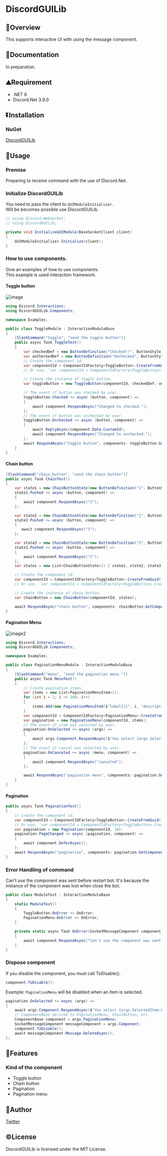 # DiscordGUILib

## 📔Overview
This supports interactive UI with using the message component.  

## 📑Documentation
In preparation.

## ⛰️Requirement
- .NET 6
- Discord.Net 3.9.0

## ⏬Installation
### NuGet

[DiscordGUILib](https://www.nuget.org/packages/DiscordGUILib/)

## 📱Usage

### Premise
Preparing to receive command with the use of Discord.Net.

### Initialize DiscordGUILib
You need to pass the client to `GUIModuleInitializer`.  
Will be becomes possible use DiscordGUILib.
```cs
// using Discord.WebSocket;
// using DiscordGUILib;

private void InitializeGUIModule(BaseSocketClient client)
{
    GUIModuleInitializer.Initialize(client);
}
```

### How to use components.
Give an examples of how to use components.  
This example is used interaction framework.
#### Toggle button
![image](https://user-images.githubusercontent.com/66455966/218487397-5326f98f-ad75-473e-9790-2f16139330ea.png)
```cs
using Discord.Interactions;
using DiscordGUILib.Components;

namespace Examples;

public class ToggleModule : InteractionModuleBase 
{
    [SlashCommand("toggle", "send the toggle button")]
    public async Task ToggleTest()
    {
        var checkedDef = new ButtonDefinition("Checked!!", ButtonStyle.Success, emote: Emoji.Parse(":ballot_box_with_check:"));
        var unCheckedDef = new ButtonDefinition("Unchecked", ButtonStyle.Danger, emote: Emoji.Parse(":blue_square:"));
        // Create the component id.
        var componentId = ComponentIdFactory<ToggleButton>.CreateFromGuid();
        // Or use, `var componentId = ComponentIdFactory<ToggleButton>.CreateNew("any string(max length is 50.)");`

        // Create the instance of toggle button.
        var toggleButton = new ToggleButton(componentId, checkedDef, unCheckedDef);

        // The event if button was checked by user.
        toggleButton.Checked += async (button, component) =>
        {
            await component.RespondAsync("Changed to checked.");
        };
        // The event if button was unchecked by user.
        toggleButton.Unchecked += async (button, component) =>
        {
            await ReplyAsync(component.Data.CustomId);
            await component.RespondAsync("Changed to unchecked.");
        };
        await RespondAsync("toggle button", components: toggleButton.GetComponentBuilder().Build());
    }
}
```

#### Chain button
```cs
[SlashCommand("chain_button", "send the chain button")]
public async Task ChainTest()
{
    var state1 = new ChainButtonState(new ButtonDefinition("1", ButtonStyle.Danger, emote: Emoji.Parse(":one:")));
    state1.Pushed += async (button, component) =>
    {
        await component.RespondAsync("2");
    };

    var state2 = new ChainButtonState(new ButtonDefinition("2", ButtonStyle.Primary, emote: Emoji.Parse(":two:")));
    state2.Pushed += async (button, component) =>
    {
       await component.RespondAsync("3");
    };

    var state3 = new ChainButtonState(new ButtonDefinition("3", ButtonStyle.Success, emote: Emoji.Parse(":three:")));
    state3.Pushed += async (button, component) =>
    {
        await component.RespondAsync("1");
    };
    var states = new List<ChainButtonState>() { state1, state2, state3 };

    // Create the component id.
    var componentId = ComponentIdFactory<ToggleButton>.CreateFromGuid();
    // Or use, `var componentId = ComponentIdFactory<ToggleButton>.CreateNew("any string");`

    // Create the instance of chain button.
    var chainButton = new ChainButton(componentId, states);

    await RespondAsync("chain button", components: chainButton.GetComponentBuilder().Build());
}
```

#### Pagination Menu
![image2](https://user-images.githubusercontent.com/66455966/218487504-4ff6ee79-bf18-4b3f-87da-a4979e5fc064.png)
```cs
using Discord.Interactions;
using DiscordGUILib.Components;

namespace Examples;

public class PaginationMenuModule : InteractionModuleBase 
{
    [SlashCommand("menu", "send the pagination menu.")]
    public async Task MenuTest()
    {
        // Create pagination items.
        var items = new List<PaginationMenuItem>();
        for (int i = 1; i <= 100; i++)
        {
            items.Add(new PaginationMenuItem($"label{i}", i, "description"));
        }
        var componentId = ComponentIdFactory<PaginationMenu>.CreateFromGuid();
        var pagination = new PaginationMenu(componentId, items);
        // The event if item was selected by user.
        pagination.OnSelected += async (args) =>
        {
            await args.Component.RespondAsync($"You select {args.SelectedItem.Label}.");
        };
        // The event if cancel was selected by user. 
        pagination.OnCanceled += async (menu, component) =>
        {
            await component.RespondAsync("canceled");
        };

        await RespondAsync("pagination menu", components: pagination.GetComponentBuilder().Build());
    }
}
```

#### Pagination
```cs
public async Task PaginationTest()
{
    // Create the component id.
    var componentId = ComponentIdFactory<ToggleButton>.CreateFromGuid();
    // Or use, `var componentId = ComponentIdFactory<ToggleButton>.CreateNew("any string")
    var pagination = new Pagination(componentId, 10);
    pagination.PageChanged += async (pagination, component) =>
    {
        await component.DeferAsync();
    };
    await RespondAsync("pagination", components: pagination.GetComponentBuilder().Build());
}
```

### Error Handling of command
Can't use the component was sent before restart bot. It's because the instance of the component was lost when close the bot.  
```cs
public class ModuleTest : InteractionModuleBase
{
    static ModuleTest()
    {
        ToggleButton.OnError += OnError;
        PaginationMenu.OnError += OnError;
    }

    private static async Task OnError(SocketMessageComponent component)
    {
        await component.RespondAsync("Can't use the component was sent before restart bot.");
    }
}
```

### Dispose component
If you disable the component, you must call ToDisable().
```cs
component.ToDisable();
```
Example: `PaginationMenu` will be disabled when an item is selected.
```cs
pagination.OnSelected += async (args) =>
{
    await args.Component.RespondAsync($"You select {args.SelectedItem.Label}.");
    // ComponentBase derived to PaginationMenu, ChainButton, etc.
    ComponentBase component = args.PaginationMenu;
    SocketMessageComponent messageComponent = args.Component;
    component.ToDisable();
    await messageComponent.Message.DeleteAsync();
};
```

## 👀Features
### Kind of the component
- Toggle button
- Chain button
- Pagination
- Pagination menu

## 🍄Author
[Twitter](https://twitter.com/DTB_AutumnSky)

## ©️License
DiscordGUILib is licensed under the MIT License.
